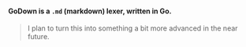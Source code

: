 #### GoDown is a `.md` (markdown) lexer, written in Go.
> I plan to turn this into something a bit more advanced in the near future.
